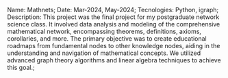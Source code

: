 Name: Mathnets;
Date: Mar-2024, May-2024;
Tecnologies: Python, igraph;
Description: This project was the final project for my postgraduate network science class. It involved data analysis and modeling of the comprehensive mathematical network, encompassing theorems, definitions, axioms, corollaries, and more. The primary objective was to create educational roadmaps from fundamental nodes to other knowledge nodes, aiding in the understanding and navigation of mathematical concepts. We utilized advanced graph theory algorithms and linear algebra techniques to achieve this goal.;

